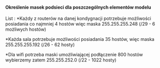 #### Określenie masek podsieci dla poszczególnych elementów modelu

List : *Każdy z routerów na danej kondygnacji potrzebuje możliwości posiadania co najmniej 4 hostów więc maska 255.255.255.248 (/29 - 6 możliwych hostów)

  *Każda sala potrzebuje możliwości posiadania 35 hostów, więc maska 255.255.255.192 (/26 - 62 hosty)

  *Dla wifi potrzeba maski umożliwiającej podłączenie 800 hostów wybierzemy zatem 255.255.252.0 (/22 - 1022 hosty)
